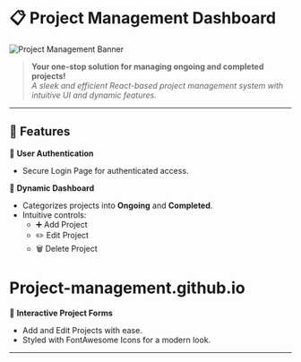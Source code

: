 # 📋 **Project Management Dashboard**  

![Project Management Banner](src/img/photo1.png)

> **Your one-stop solution for managing ongoing and completed projects!**  
> _A sleek and efficient React-based project management system with intuitive UI and dynamic features._

---

## 🚀 **Features**

🌟 **User Authentication**  
- Secure Login Page for authenticated access.

🌟 **Dynamic Dashboard**  
- Categorizes projects into **Ongoing** and **Completed**.  
- Intuitive controls:  
  - ➕ Add Project  
  - ✏️ Edit Project  
  - 🗑️ Delete Project  
# Project-management.github.io

🌟 **Interactive Project Forms**  
- Add and Edit Projects with ease.  
- Styled with FontAwesome Icons for a modern look.

---
